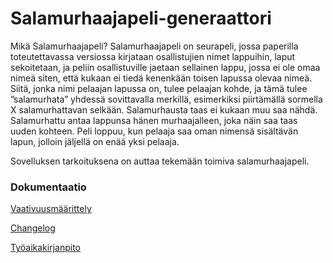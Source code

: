 # Salamurhaajapeli-generaattori

Mikä Salamurhaajapeli?
Salamurhaajapeli on seurapeli, jossa paperilla toteutettavassa versiossa kirjataan osallistujien nimet lappuihin, laput sekoitetaan, ja peliin osallistuville jaetaan sellainen lappu, jossa ei ole omaa nimeä siten, että kukaan ei tiedä kenenkään toisen lapussa olevaa nimeä. Siitä, jonka nimi pelaajan lapussa on, tulee pelaajan kohde, ja tämä tulee ”salamurhata” yhdessä sovittavalla merkillä, esimerkiksi piirtämällä sormella X salamurhattavan selkään. Salamurhausta taas ei kukaan muu saa nähdä. Salamurhattu antaa lappunsa hänen murhaajalleen, joka näin saa taas uuden kohteen. Peli loppuu, kun pelaaja saa oman nimensä sisältävän lapun, jolloin jäljellä on enää yksi pelaaja.
 
 Sovelluksen tarkoituksena on auttaa tekemään toimiva salamurhaajapeli.

### Dokumentaatio

[Vaativuusmäärittely](https://github.com/jussiiih/ot-harjoitustyo2/blob/master/dokumentaatio/vaatimusmaarittely.md)

[Changelog](https://github.com/jussiiih/ot-harjoitustyo2/blob/master/dokumentaatio/changelog.md)

[Työaikakirjanpito](https://github.com/jussiiih/ot-harjoitustyo2/blob/master/dokumentaatio/tuntikirjanpito.md)
